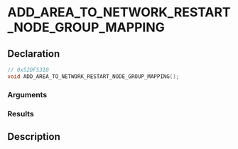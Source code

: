 # ADD_AREA_TO_NETWORK_RESTART_NODE_GROUP_MAPPING

## Declaration
```cpp
// 0x52DF5310
void ADD_AREA_TO_NETWORK_RESTART_NODE_GROUP_MAPPING();
```

### Arguments

### Results

## Description
